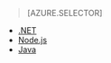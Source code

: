 > [AZURE.SELECTOR]
- [.NET](app-service-api-dotnet-get-started.md)
- [Node.js](app-service-api-nodejs-api-app.md)
- [Java](app-service-api-java-api-app.md)



<!--HONumber=Aug16_HO4-->



